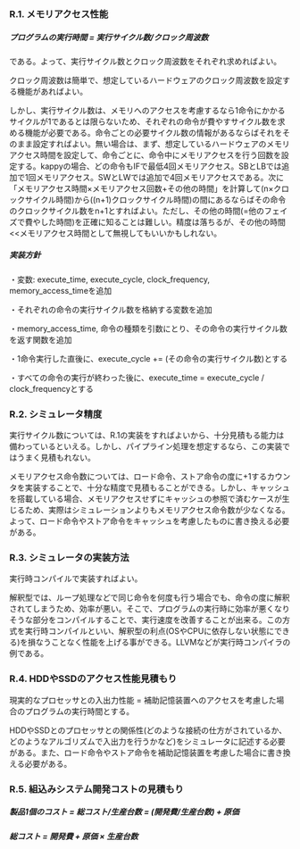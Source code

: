 ### R.1. メモリアクセス性能
##### プログラムの実行時間 = 実行サイクル数/クロック周波数
である。よって、実行サイクル数とクロック周波数をそれぞれ求めればよい。  

クロック周波数は簡単で、想定しているハードウェアのクロック周波数を設定する機能があればよい。
 
しかし、実行サイクル数は、メモリへのアクセスを考慮するなら1命令にかかるサイクルが1であるとは限らないため、それぞれの命令が費やすサイクル数を求める機能が必要である。命令ごとの必要サイクル数の情報があるならばそれをそのまま設定すればよい。無い場合は、まず、想定しているハードウェアのメモリアクセス時間を設定して、命令ごとに、命令中にメモリアクセスを行う回数を設定する。kappyの場合、どの命令もIFで最低4回メモリアクセス。SBとLBでは追加で1回メモリアクセス。SWとLWでは追加で4回メモリアクセスである。次に「メモリアクセス時間×メモリアクセス回数+その他の時間」を計算して(n×クロックサイクル時間)から((n+1)クロックサイクル時間)の間にあるならばその命令のクロックサイクル数をn+1とすればよい。ただし、その他の時間(=他のフェイズで費やした時間)を正確に知ることは難しい。精度は落ちるが、その他の時間<<メモリアクセス時間として無視してもいいかもしれない。
##### 実装方針
・変数: execute_time, execute_cycle, clock_frequency, memory_access_timeを追加

・それぞれの命令の実行サイクル数を格納する変数を追加

・memory_access_time, 命令の種類を引数にとり、その命令の実行サイクル数を返す関数を追加

・1命令実行した直後に、execute_cycle += (その命令の実行サイクル数)とする

・すべての命令の実行が終わった後に、execute_time = execute_cycle / clock_frequencyとする

### R.2. シミュレータ精度
実行サイクル数については、R.1の実装をすればよいから、十分見積もる能力は備わっているといえる。しかし、パイプライン処理を想定するなら、この実装ではうまく見積もれない。

メモリアクセス命令数については、ロード命令、ストア命令の度に+1するカウンタを実装することで、十分な精度で見積もることができる。しかし、キャッシュを搭載している場合、メモリアクセスせずにキャッシュの参照で済むケースが生じるため、実際はシミュレーションよりもメモリアクセス命令数が少なくなる。よって、ロード命令やストア命令をキャッシュを考慮したものに書き換える必要がある。

### R.3. シミュレータの実装方法
実行時コンパイルで実装すればよい。

解釈型では、ループ処理などで同じ命令を何度も行う場合でも、命令の度に解釈されてしまうため、効率が悪い。そこで、プログラムの実行時に効率が悪くなりそうな部分をコンパイルすることで、実行速度を改善することが出来る。この方式を実行時コンパイルといい、解釈型の利点(OSやCPUに依存しない状態にできる)を損なうことなく性能を上げる事ができる。LLVMなどが実行時コンパイラの例である。

### R.4. HDDやSSDのアクセス性能見積もり
現実的なプロセッサとの入出力性能 = 補助記憶装置へのアクセスを考慮した場合のプログラムの実行時間とする。

HDDやSSDとのプロセッサとの関係性(どのような接続の仕方がされているか、どのようなアルゴリズムで入出力を行うかなど)をシミュレータに記述する必要がある。また、ロード命令やストア命令を補助記憶装置を考慮した場合に書き換える必要がある。

### R.5. 組込みシステム開発コストの見積もり
##### 製品1個のコスト = 総コスト/生産台数 = (開発費/生産台数) + 原価
##### 総コスト = 開発費 + 原価 × 生産台数
